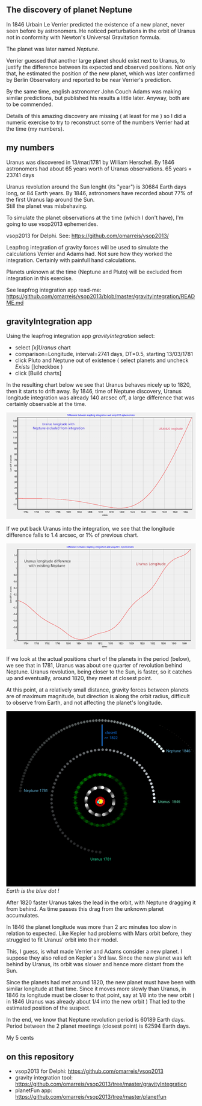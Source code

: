 ## The discovery of planet Neptune

In 1846 Urbain Le Verrier predicted the existence of a new planet,
never seen before by astronomers. He noticed perturbations in the 
orbit of Uranus not in conformity with Newton's Universal Gravitation formula.

The planet was later named *Neptune*.

Verrier guessed that another large planet should exist next to Uranus, 
to justify the difference between its expected and observed positions. 
Not only that, he estimated the position of the new planet, 
which was later confirmed by Berlin Observatory and reported to be 
near Verrier's prediction.

By the same time, english astronomer John Couch Adams was making
similar predictions, but published his results a little later.
Anyway, both are to be commended.

Details of this amazing discovery are missing ( at least for me )
so I did a numeric exercise to try to reconstruct some of the 
numbers Verrier had at the time (my numbers).  

## my numbers

Uranus was discovered in 13/mar/1781 by William Herschel.
By 1846 astronomers had about 65 years worth of Uranus observations.
65 years = 23741 days

Uranus revolution around the Sun lenght (its "year") is 30684 Earth days long, or 84 Earth years. 
By 1846, astronomers have recorded about 77% of the first Uranus lap around the Sun.  
Still the planet was misbehaving.

To simulate the planet observations at the time (which I don't have), I'm going to use
vsop2013 ephemerides. 

   vsop2013 for Delphi. See: https://github.com/omarreis/vsop2013/

Leapfrog integration of gravity forces will be used to simulate the calculations Verrier and Adams had.
Not sure how they worked the integration. Certainly with painfull hand calculations. 

Planets unknown at the time (Neptune and Pluto) will be excluded from integration in this exercise.

   See leapfrog integration app read-me: 
   https://github.com/omarreis/vsop2013/blob/master/gravityIntegration/README.md 
   
   
   
## gravityIntegration app

Using the leapfrog integration app *gravityIntegration* select:

  * select *[x]Uranus* chart
  * comparison=Longitude, interval=2741 days, DT=0.5, starting 13/03/1781 
  * click Pluto and Neptune out of existence ( select planets and uncheck *Exists* []checkbox )
  * click [Build charts]

In the resulting chart below we see that Uranus behaves nicely up to 1820, 
then it starts to drift away. By 1846, time of Neptune discovery, 
Uranus longitude integration was already 140 arcsec off,
a large difference that was certainly observable at the time.

![chart of Uranus longitude without Neptune](UranusLongitudeNoNeptune.png)

If we put back Uranus into the integration, we see that the 
longitude difference falls to 1.4 arcsec, or 1% of previous chart.

![chart Uranus longitude with Neptune back](UranusLongitudeWithNeptuneAdded.png)

If we look at the actual positions chart of the planets in the period (below),
we see that in 1781, Uranus was about one quarter of revolution
behind Neptune.  Uranus revolution, being closer to the Sun,
is faster, so it catches up and eventually, around 1820, 
they meet at closest point.   

At this point, at a relatively small distance, gravity forces between planets 
are of maximum magnitude, but direction is along the orbit radius,
difficult to observe from Earth, and not affecting the planet's longitude. 

![UranusNeptuneOrbits](UranusNeptune1871-1846.png)
*Earth is the blue dot !*

After 1820 faster Uranus takes the lead in the orbit, 
with Neptune dragging it from behind. As time passes this drag from 
the unknown planet accumulates.  

In 1846 the planet longitude was more than 2 arc minutes too slow 
in relation to expected. Like Kepler had problems with Mars orbit before, 
they struggled to fit Uranus' orbit into their model. 

This, I guess, is what made Verrier and Adams consider a new planet.
I suppose they also relied on Kepler's 3rd law. Since the new planet was 
left behind by Uranus, its orbit was slower and hence more distant
from the Sun.  

Since the planets had met around 1820, the new planet must have been 
with similar longitude at that time. Since it moves more slowly 
than Uranus, in 1846 its longitude must be closer to that point, 
say at 1/8 into the new orbit ( in 1846 Uranus was already about 1/4 into the new orbit )
That led to the estimated position of the suspect.

In the end, we know that Neptune revolution period is 60189 Earth days.
Period between the 2 planet meetings (closest point) is 62594 Earth days.

My 5 cents

## on this repository
* vsop2013 for Delphi: https://github.com/omarreis/vsop2013
* gravity integration tool: https://github.com/omarreis/vsop2013/tree/master/gravityIntegration
* planetFun app: https://github.com/omarreis/vsop2013/tree/master/planetfun

